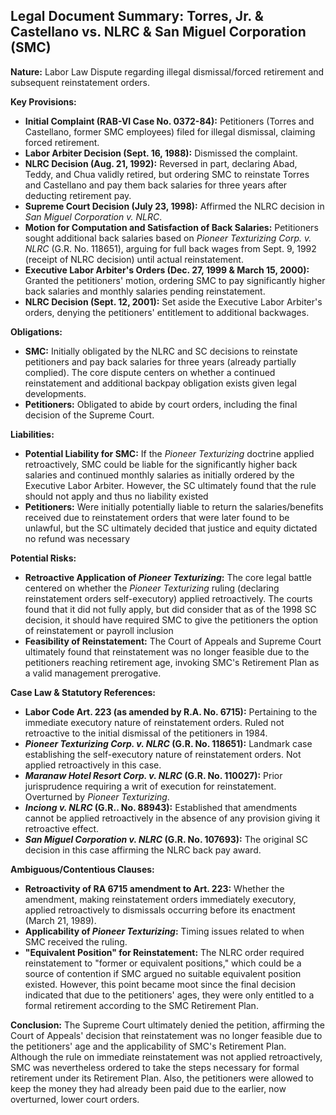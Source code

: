 ## Legal Document Summary: Torres, Jr. & Castellano vs. NLRC & San Miguel Corporation (SMC)

**Nature:** Labor Law Dispute regarding illegal dismissal/forced retirement and subsequent reinstatement orders.

**Key Provisions:**

*   **Initial Complaint (RAB-VI Case No. 0372-84):** Petitioners (Torres and Castellano, former SMC employees) filed for illegal dismissal, claiming forced retirement.
*   **Labor Arbiter Decision (Sept. 16, 1988):** Dismissed the complaint.
*   **NLRC Decision (Aug. 21, 1992):** Reversed in part, declaring Abad, Teddy, and Chua validly retired, but ordering SMC to reinstate Torres and Castellano and pay them back salaries for three years after deducting retirement pay.
*   **Supreme Court Decision (July 23, 1998):** Affirmed the NLRC decision in *San Miguel Corporation v. NLRC*.
*   **Motion for Computation and Satisfaction of Back Salaries:** Petitioners sought additional back salaries based on *Pioneer Texturizing Corp. v. NLRC* (G.R. No. 118651), arguing for full back wages from Sept. 9, 1992 (receipt of NLRC decision) until actual reinstatement.
*   **Executive Labor Arbiter's Orders (Dec. 27, 1999 & March 15, 2000):** Granted the petitioners' motion, ordering SMC to pay significantly higher back salaries and monthly salaries pending reinstatement.
*   **NLRC Decision (Sept. 12, 2001):** Set aside the Executive Labor Arbiter's orders, denying the petitioners' entitlement to additional backwages.

**Obligations:**

*   **SMC:** Initially obligated by the NLRC and SC decisions to reinstate petitioners and pay back salaries for three years (already partially complied). The core dispute centers on whether a continued reinstatement and additional backpay obligation exists given legal developments.
*   **Petitioners:** Obligated to abide by court orders, including the final decision of the Supreme Court.

**Liabilities:**

*   **Potential Liability for SMC:** If the *Pioneer Texturizing* doctrine applied retroactively, SMC could be liable for the significantly higher back salaries and continued monthly salaries as initially ordered by the Executive Labor Arbiter. However, the SC ultimately found that the rule should not apply and thus no liability existed
*   **Petitioners:** Were initially potentially liable to return the salaries/benefits received due to reinstatement orders that were later found to be unlawful, but the SC ultimately decided that justice and equity dictated no refund was necessary

**Potential Risks:**

*   **Retroactive Application of *Pioneer Texturizing*:** The core legal battle centered on whether the *Pioneer Texturizing* ruling (declaring reinstatement orders self-executory) applied retroactively. The courts found that it did not fully apply, but did consider that as of the 1998 SC decision, it should have required SMC to give the petitioners the option of reinstatement or payroll inclusion
*   **Feasibility of Reinstatement:** The Court of Appeals and Supreme Court ultimately found that reinstatement was no longer feasible due to the petitioners reaching retirement age, invoking SMC's Retirement Plan as a valid management prerogative.

**Case Law & Statutory References:**

*   **Labor Code Art. 223 (as amended by R.A. No. 6715):** Pertaining to the immediate executory nature of reinstatement orders. Ruled not retroactive to the initial dismissal of the petitioners in 1984.
*   ***Pioneer Texturizing Corp. v. NLRC* (G.R. No. 118651):** Landmark case establishing the self-executory nature of reinstatement orders. Not applied retroactively in this case.
*   ***Maranaw Hotel Resort Corp. v. NLRC* (G.R. No. 110027):** Prior jurisprudence requiring a writ of execution for reinstatement. Overturned by *Pioneer Texturizing*.
*   ***Inciong v. NLRC* (G.R.. No. 88943):** Established that amendments cannot be applied retroactively in the absence of any provision giving it retroactive effect.
*   ***San Miguel Corporation v. NLRC* (G.R. No. 107693):** The original SC decision in this case affirming the NLRC back pay award.

**Ambiguous/Contentious Clauses:**

*   **Retroactivity of RA 6715 amendment to Art. 223:** Whether the amendment, making reinstatement orders immediately executory, applied retroactively to dismissals occurring before its enactment (March 21, 1989).
*   **Applicability of *Pioneer Texturizing*:** Timing issues related to when SMC received the ruling.
*   **"Equivalent Position" for Reinstatement:** The NLRC order required reinstatement to "former or equivalent positions," which could be a source of contention if SMC argued no suitable equivalent position existed. However, this point became moot since the final decision indicated that due to the petitioners' ages, they were only entitled to a formal retirement according to the SMC Retirement Plan.

**Conclusion:** The Supreme Court ultimately denied the petition, affirming the Court of Appeals' decision that reinstatement was no longer feasible due to the petitioners' age and the applicability of SMC's Retirement Plan. Although the rule on immediate reinstatement was not applied retroactively, SMC was nevertheless ordered to take the steps necessary for formal retirement under its Retirement Plan. Also, the petitioners were allowed to keep the money they had already been paid due to the earlier, now overturned, lower court orders.
